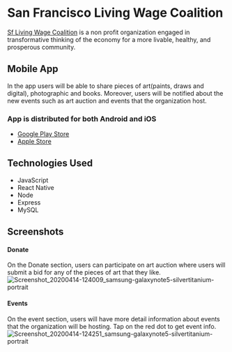 # San Francisco Living Wage Coalition
[Sf Living Wage Coalition](https://www.livingwage-sf.org/) is a non profit organization engaged in transformative thinking of the economy for a more livable, healthy, and prosperous community.

## Mobile App
In the app users will be able to share pieces of art(paints, draws and digital), photographic and books. Moreover, users will be notified about the new events such as art auction and events that the organization host.

### App is distributed for both Android and iOS
* [Google Play Store](https://play.google.com/store/apps/details?id=com.sfLiving.sflivingwagecoalition&hl=en)
* [Apple Store](https://apps.apple.com/us/app/id1510663811)

## Technologies Used
* JavaScript
* React Native
* Node
* Express
* MySQL

## Screenshots
#### Donate
On the Donate section, users can participate on art auction where users will submit a bid for any of the pieces of art that they like.
![Screenshot_20200414-124009_samsung-galaxynote5-silvertitanium-portrait](https://user-images.githubusercontent.com/27458911/95143311-96812900-072a-11eb-9bfb-63663c2679c3.png)

#### Events
On the event section, users will have more detail information about events that the organization will be hosting. Tap on the red dot to get event info.
![Screenshot_20200414-124251_samsung-galaxynote5-silvertitanium-portrait](https://user-images.githubusercontent.com/27458911/95143732-b9f8a380-072b-11eb-9fae-2855291b24e2.png)


